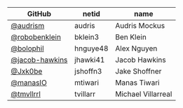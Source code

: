 |GitHub|netid|name|
|----|------|----|
|[@audrism](https://github.com/audrism)|audris|Audris Mockus|
|[@robobenklein](https://github.com/robobenklein)|bklein3|Ben Klein|
|[@bolophil](https://github.com/bolophil)|hnguye48|Alex Nguyen|
|[@jacob-hawkins](https://github.com/jacob-hawkins)|jhawki41|Jacob Hawkins|
|[@Jxk0be](https://github.com/Jxk0be)|jshoffn3|Jake Shoffner|
|[@manasIO](https://github.com/manasIO)|mtiwari|Manas Tiwari|
|[@tmvllrrl](https://github.com/tmvllrrl)|tvillarr|Michael Villarreal|


